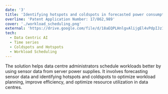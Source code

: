 ```yaml
---
date: '3'
title: 'Identifying hotspots and coldspots in forecasted power consumption data in an IT data center for workload scheduling'
overline: 'Patent Application Number: 17/862,989'
cover: './workload_scheduling.png'
external: 'https://drive.google.com/file/d/18aEQPLHnlgvAlijgEl4vPdpIJz1zpFc1/view?usp=sharing'
tech:
  - Data Centric AI
  - Time series
  - Coldspots and Hotspots
  - Workload Scheduling
---
```


The solution helps data centre administrators schedule workloads better by using sensor data from server power supplies. It involves forecasting sensor data and identifying hotspots and coldspots to optimize workload planning, improve efficiency, and optimize resource utilization in data centres.
